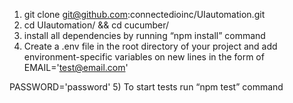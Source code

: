 1) git clone git@github.com:connectedioinc/UIautomation.git
2) cd UIautomation/ && cd cucumber/
3) install all dependencies by running “npm install” command
4) Create a .env file in the root directory of your project and
add environment-specific variables on new lines in the form of
EMAIL='test@email.com'

PASSWORD='password'
5) To start tests run “npm test” command
